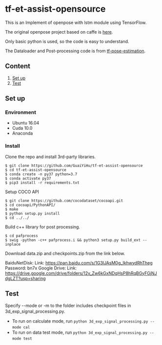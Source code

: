 # tf-et-assist-opensource
This is an Implement of openpose with lstm module using TensorFlow.

The original openpose project based on caffe is <a href="https://github.com/ZheC/Realtime_Multi-Person_Pose_Estimation">here</a>. 

Only basic python is used, so the code is easy to understand.

The Dataloader and Post-processing code is from [tf-pose-estimation](https://github.com/ildoonet/tf-pose-estimation).

## Content

1. [Set up](#set-up)
2. [Test](#test)

## Set up
### Environment
- Ubuntu 16.04
- Cuda 10.0
- Anaconda

### Install
Clone the repo and install 3rd-party libraries.

```
$ git clone https://github.com/GuaiYiHu/tf-et-assist-opensource
$ cd tf-et-assist-opensource
$ conda create -n py37 python=3.7
$ conda activate py37
$ pip3 install -r requirements.txt
```

Setup COCO API

```
$ git clone https://github.com/cocodataset/cocoapi.git
$ cd cocoapi/PythonAPI/
$ make
$ python setup.py install
$ cd ../../
```

Build c++ library for post processing.

```
$ cd pafprocess
$ swig -python -c++ pafprocess.i && python3 setup.py build_ext --inplace
```

Download data.zip and checkpoints.zip from the link below.

BaiduNetDisk: Link: https://pan.baidu.com/s/1G3lJAsM0g_IkhwydRhTheg Password: bn7x
Google Drive: Link: https://drive.google.com/drive/folders/12v_Zw6kGxNDqHsP8hRqBGyFGjNJdgLZT?usp=sharing
## Test
Specify --mode or -m to the folder includes checkpoint files in 3d_exp_signal_processing.py.　　

+ To run on calculate mode,  run `python 3d_exp_signal_processing.py --mode cal`　　
+ To run on data test mode, run `python 3d_exp_signal_processing.py --mode test`　　　　
